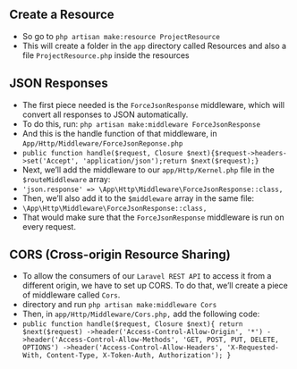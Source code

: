 ## Create a Resource
- So go to `php artisan make:resource ProjectResource`
- This will create a folder in the `app` directory called Resources and also a file `ProjectResource.php` inside the resources

## JSON Responses
- The first piece needed is the `ForceJsonResponse` middleware, which will convert all responses to JSON automatically.
- To do this, run: `php artisan make:middleware ForceJsonResponse`
- And this is the handle function of that middleware, in `App/Http/Middleware/ForceJsonReponse.php`
- `public function handle($request, Closure $next){$request->headers->set('Accept', 'application/json');return $next($request);}`
- Next, we’ll add the middleware to our `app/Http/Kernel.php` file in the `$routeMiddleware` array:
- `'json.response' => \App\Http\Middleware\ForceJsonResponse::class,`
- Then, we’ll also add it to the `$middleware` array in the same file:
- `\App\Http\Middleware\ForceJsonResponse::class,`
- That would make sure that the `ForceJsonResponse` middleware is run on every request.

## CORS (Cross-origin Resource Sharing)
- To allow the consumers of our `Laravel REST API` to access it from a different origin, we have to set up CORS. To do that, we’ll create a piece of middleware called `Cors`.
- directory and run `php artisan make:middleware Cors`
- Then, in `app/Http/Middleware/Cors.php,` add the following code:
- `public function handle($request, Closure $next){
        return $next($request)
            ->header('Access-Control-Allow-Origin', '*')
            ->header('Access-Control-Allow-Methods', 'GET, POST, PUT, DELETE, OPTIONS')
            ->header('Access-Control-Allow-Headers', 'X-Requested-With, Content-Type, X-Token-Auth, Authorization');
    }`